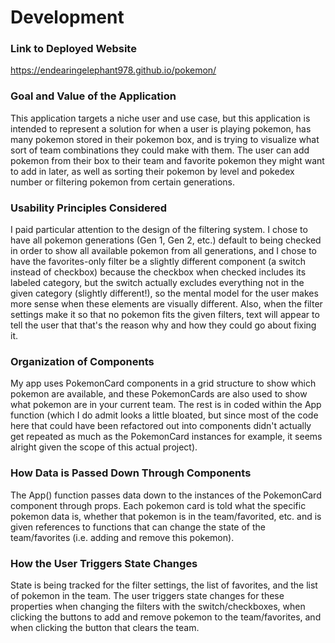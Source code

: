 # Development

### Link to Deployed Website
https://endearingelephant978.github.io/pokemon/

### Goal and Value of the Application
This application targets a niche user and use case, but this application is intended to represent a solution for when a user is playing pokemon, has many pokemon stored in their pokemon box, and is trying to visualize what sort of team combinations they could make with them. The user can add pokemon from their box to their team and favorite pokemon they might want to add in later, as well as sorting their pokemon by level and pokedex number or filtering pokemon from certain generations.

### Usability Principles Considered
I paid particular attention to the design of the filtering system. I chose to have all pokemon generations (Gen 1, Gen 2, etc.) default to being checked in order to show all available pokemon from all generations, and I chose to have the favorites-only filter be a slightly different component (a switch instead of checkbox) because the checkbox when checked includes its labeled category, but the switch actually excludes everything not in the given category (slightly different!), so the mental model for the user makes more sense when these elements are visually different. Also, when the filter settings make it so that no pokemon fits the given filters, text will appear to tell the user that that's the reason why and how they could go about fixing it.

### Organization of Components
My app uses PokemonCard components in a grid structure to show which pokemon are available, and these PokemonCards are also used to show what pokemon are in your current team. The rest is in coded within the App function (which I do admit looks a little bloated, but since most of the code here that could have been refactored out into components didn't actually get repeated as much as the PokemonCard instances for example, it seems alright given the scope of this actual project).

### How Data is Passed Down Through Components
The App() function passes data down to the instances of the PokemonCard component through props. Each pokemon card is told what the specific pokemon data is, whether that pokemon is in the team/favorited, etc. and is given references to functions that can change the state of the team/favorites (i.e. adding and remove this pokemon).

### How the User Triggers State Changes
State is being tracked for the filter settings, the list of favorites, and the list of pokemon in the team. The user triggers state changes for these properties when changing the filters with the switch/checkboxes, when clicking the buttons to add and remove pokemon to the team/favorites, and when clicking the button that clears the team.
